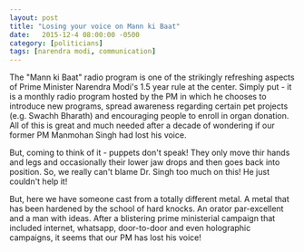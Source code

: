 ```yaml
---
layout: post
title: "Losing your voice on Mann ki Baat"
date:   2015-12-4 08:00:00 -0500
category: [politicians]
tags: [narendra modi, communication]
---
```


The "Mann ki Baat" radio program is one of the strikingly refreshing aspects of Prime Minister Narendra Modi's 1.5 year rule at the center. Simply put - it is a monthly radio program hosted by the PM in which he chooses to introduce new programs, spread awareness regarding certain pet projects (e.g. Swachh Bharath) and encouraging people to enroll in organ donation. All of this is great and much needed after a decade of wondering if our former PM Manmohan Singh had lost his voice. 

<!--more-->

But, coming to think of it - puppets don't speak! They only move thir hands and legs and occasionally their lower jaw drops and then goes back into position. So, we really can't blame Dr. Singh too much on this! He just couldn't help it! 

But, here we have someone cast from a totally different metal. A metal that has been hardened by the school of hard knocks. An orator par-excellent and a man with ideas. After a blistering prime ministerial campaign that included internet, whatsapp, door-to-door and even holographic campaigns, it seems that our PM has lost his voice! 

